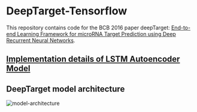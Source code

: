 # DeepTarget-Tensorflow

This repository contains code for the BCB 2016 paper deepTarget: [End-to-end Learning Framework for microRNA Target Prediction using Deep Recurrent Neural Networks](http://delivery.acm.org/10.1145/2980000/2975212/p434-Lee.pdf?ip=218.76.29.43&id=2975212&acc=ACTIVE%20SERVICE&key=BF85BBA5741FDC6E%2E5EBA155727B47FCA%2E4D4702B0C3E38B35%2E4D4702B0C3E38B35&CFID=984501005&CFTOKEN=30896961&__acm__=1505379543_e7a9c24e25d5cbc6c38beac262a34394).
## [Implementation details of LSTM Autoencoder Model](https://arxiv.org/abs/1502.04681)
## DeepTarget model architecture
![model-architecture](https://github.com/feizhihui/DeepTarget-Tensorflow/blob/master/deeptarget-image.png?raw=true) 



